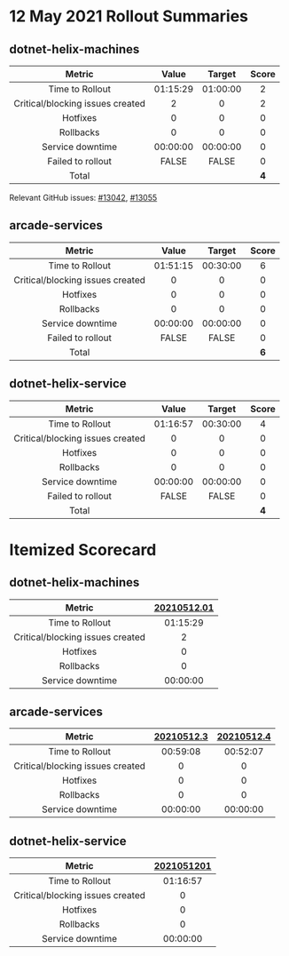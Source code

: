 # 12 May 2021 Rollout Summaries

## dotnet-helix-machines

|              Metric              |   Value  |  Target  |   Score   |
|:--------------------------------:|:--------:|:--------:|:---------:|
| Time to Rollout                  | 01:15:29 | 01:00:00 |     2     |
| Critical/blocking issues created |     2    |    0     |     2     |
| Hotfixes                         |     0    |    0     |     0     |
| Rollbacks                        |     0    |    0     |     0     |
| Service downtime                 | 00:00:00 | 00:00:00 |     0     |
| Failed to rollout                |   FALSE  |   FALSE  |     0     |
| Total                            |          |          |   **4**   |

Relevant GitHub issues: [#13042](https://github.com/dotnet/core-eng/issues/13042), [#13055](https://github.com/dotnet/core-eng/issues/13055)
## arcade-services

|              Metric              |   Value  |  Target  |   Score   |
|:--------------------------------:|:--------:|:--------:|:---------:|
| Time to Rollout                  | 01:51:15 | 00:30:00 |     6     |
| Critical/blocking issues created |     0    |    0     |     0     |
| Hotfixes                         |     0    |    0     |     0     |
| Rollbacks                        |     0    |    0     |     0     |
| Service downtime                 | 00:00:00 | 00:00:00 |     0     |
| Failed to rollout                |   FALSE  |   FALSE  |     0     |
| Total                            |          |          |   **6**   |


## dotnet-helix-service

|              Metric              |   Value  |  Target  |   Score   |
|:--------------------------------:|:--------:|:--------:|:---------:|
| Time to Rollout                  | 01:16:57 | 00:30:00 |     4     |
| Critical/blocking issues created |     0    |    0     |     0     |
| Hotfixes                         |     0    |    0     |     0     |
| Rollbacks                        |     0    |    0     |     0     |
| Service downtime                 | 00:00:00 | 00:00:00 |     0     |
| Failed to rollout                |   FALSE  |   FALSE  |     0     |
| Total                            |          |          |   **4**   |


# Itemized Scorecard

## dotnet-helix-machines

| Metric | [20210512.01](https://dev.azure.com/dnceng/7ea9116e-9fac-403d-b258-b31fcf1bb293/_build/results?buildId=1134689) |
|:-----:|:-----:|
| Time to Rollout | 01:15:29 |
| Critical/blocking issues created | 2 |
| Hotfixes | 0 |
| Rollbacks | 0 |
| Service downtime | 00:00:00 |


## arcade-services

| Metric | [20210512.3](https://dev.azure.com/dnceng/7ea9116e-9fac-403d-b258-b31fcf1bb293/_build/results?buildId=1135188) | [20210512.4](https://dev.azure.com/dnceng/7ea9116e-9fac-403d-b258-b31fcf1bb293/_build/results?buildId=1135385) |
|:-----:|:-----:|:-----:|
| Time to Rollout | 00:59:08 | 00:52:07 |
| Critical/blocking issues created | 0 | 0 |
| Hotfixes | 0 | 0 |
| Rollbacks | 0 | 0 |
| Service downtime | 00:00:00 | 00:00:00 |


## dotnet-helix-service

| Metric | [2021051201](https://dev.azure.com/dnceng/7ea9116e-9fac-403d-b258-b31fcf1bb293/_build/results?buildId=1135158) |
|:-----:|:-----:|
| Time to Rollout | 01:16:57 |
| Critical/blocking issues created | 0 |
| Hotfixes | 0 |
| Rollbacks | 0 |
| Service downtime | 00:00:00 |

